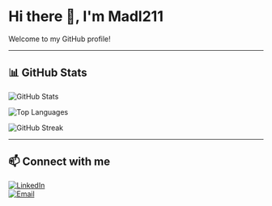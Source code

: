 # Hi there 👋, I'm Madl211

Welcome to my GitHub profile!

---

## 📊 GitHub Stats

![GitHub Stats](https://githubreadmestats-ochre.vercel.app/api?username=Madl211&show_icons=true&count_private=true&theme=tokyonight)

![Top Languages](https://githubreadmestats-ochre.vercel.app/api/top-langs/?username=Madl211&layout=compact&count_private=true&theme=tokyonight)

![GitHub Streak](https://streak-stats.demolab.com/?user=Madl211&theme=tokyonight)

---

## 📫 Connect with me

[![LinkedIn](https://img.shields.io/badge/LinkedIn-0077B5?style=for-the-badge&logo=linkedin&logoColor=white)](https://www.linkedin.com/in/DEIN-LINKEDIN/)  
[![Email](https://img.shields.io/badge/Email-D14836?style=for-the-badge&logo=gmail&logoColor=white)](mailto:DEINE-EMAIL@domain.com)
